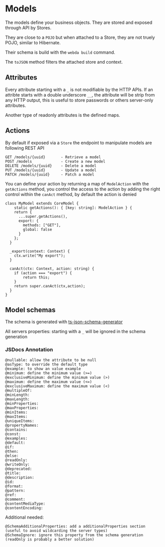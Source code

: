 # Models

The models define your business objects.
They are stored and exposed through API by Stores.

They are close to a `POJO` but when attached to a Store, they are not truely POJO, similar to Hibernate.

Their schema is build with the `webda build` command.

The `toJSON` method filters the attached store and context.

## Attributes

Every attribute starting with a `_` is not modifiable by the HTTP APIs.
If an attribte starts with a double underscore `__`, the attribute will be strip from any HTTP output, this is useful to store 
passwords or others server-only attributes.

Another type of readonly attributes is the defined maps.

## Actions

By default if exposed via a `Store` the endpoint to manipulate models are following REST API

```
GET /models/{uuid}       - Retrieve a model
POST /models             - Create a new model
DELETE /models/{uuid}    - Delete a model
PUT /models/{uuid}       - Update a model
PATCH /models/{uuid}     - Patch a model
```

You can define your action by returning a map of `ModelAction` with the `getActions` method, you control the access to the action by adding the right control within the `canAct` method, by default the action is denied

```
class MyModel extends CoreModel {
	static getActions(): { [key: string]: ModelAction } {
    return {
      ...super.getActions(),
      export: {
        methods: ["GET"],
        global: false
      }
    };
  }

  _export(context: Context) {
  	ctx.write("My export");
  }

  canAct(ctx: Context, action: string) {
  	if (action === "export") {
  		return this;
  	}
  	return super.canAct(ctx,action);
  }
}
```

## Model schemas

The schema is generated with [ts-json-schema-generator](https://github.com/vega/ts-json-schema-generator)

All servers properties: starting with a `_` will be ignored in the schema generation
### JSDocs Annotation

```
@nullable: allow the attribute to be null
@asType: to override the default type
@example: to show an value example
@minimum: define the minimum value (>=)
@exclusiveMinimum: define the minimum value (>)
@maximum: define the maximum value (<=)
@exclusiveMaximum: define the maximum value (<)
@multipleOf:
@minLength:
@maxLength:
@minProperties:
@maxProperties:
@minItems:
@maxItems:
@uniqueItems:
@propertyNames:
@contains:
@const:
@examples:
@default:
@if:
@then:
@else:
@readOnly:
@writeOnly:
@deprecated:
@title:
@description:
@id:
@format:
@pattern:
@ref:
@comment:
@contentMediaType:
@contentEncoding:
```

Additional needed:

```
@SchemaAdditionalProperties: add a additionalProperties section (useful to avoid wildcarding the server types)
@SchemaIgnore: ignore this property from the schema generation (readOnly is probably a better solution)
```